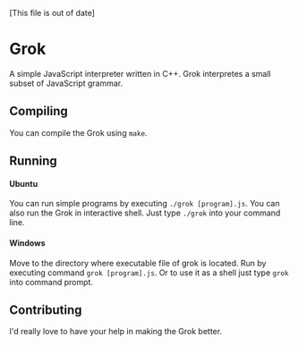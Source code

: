 [This file is out of date]

# Grok

A simple JavaScript interpreter written in C++.
 Grok interpretes a small subset of JavaScript grammar.

## Compiling

You can compile the Grok using `make`.

## Running
#### Ubuntu

You can run simple programs by executing `./grok [program].js`.
You can also run the Grok in interactive shell. 
Just type `./grok` into your command line.

#### Windows

Move to the directory where executable file of grok is located.
Run by executing command `grok [program].js`. 
Or to use it as a shell just type `grok` into command prompt.

## Contributing

I'd really love to have your help in making the Grok better.
